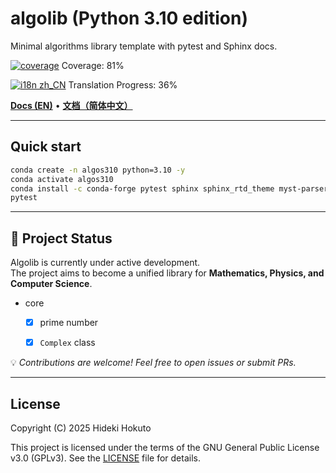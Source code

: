 # algolib (Python 3.10 edition)

Minimal algorithms library template with pytest and Sphinx docs.

<!-- coverage:start -->
[![coverage](https://img.shields.io/badge/coverage-81%25-brightgreen)](https://HidekiHokuto.github.io/algolib/coverage/)
Coverage: 81%
<!-- coverage:end -->
<!-- i18n-progress:start -->
[![i18n zh_CN](https://img.shields.io/badge/i18n%20zh--CN-36%25-blue)](https://HidekiHokuto.github.io/algolib/zh/)
Translation Progress: 36%
<!-- i18n-progress:end -->

[**Docs (EN)**](https://HidekiHokuto.github.io/algolib/en/) • [**文档（简体中文）**](https://HidekiHokuto.github.io/algolib/zh/)



---

## Quick start
```bash
conda create -n algos310 python=3.10 -y
conda activate algos310
conda install -c conda-forge pytest sphinx sphinx_rtd_theme myst-parser -y
pytest
```

---

## 🚧 Project Status

Algolib is currently under active development.  
The project aims to become a unified library for **Mathematics, Physics, and Computer Science**.

- core
  - [x] prime number
  - [x] `Complex` class


💡 *Contributions are welcome! Feel free to open issues or submit PRs.*

---

## License

Copyright (C) 2025 Hideki Hokuto

This project is licensed under the terms of the GNU General Public License v3.0 (GPLv3).
See the [LICENSE](./LICENSE) file for details.
